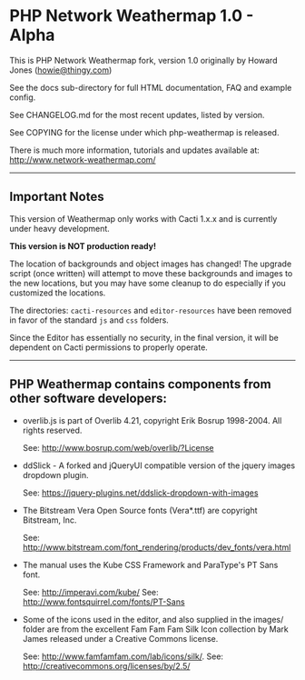 # PHP Network Weathermap 1.0 - Alpha

This is PHP Network Weathermap fork, version 1.0 originally by Howard Jones (howie@thingy.com)

See the docs sub-directory for full HTML documentation, FAQ and example config.

See CHANGELOG.md for the most recent updates, listed by version.

See COPYING for the license under which php-weathermap is released.

There is much more information, tutorials and updates available at:
    http://www.network-weathermap.com/

------

## Important Notes
This version of Weathermap only works with Cacti 1.x.x and is currently under
heavy development.

**This version is NOT production ready!**

The location of backgrounds and object images has changed!  The upgrade script 
(once written) will attempt to move these backgrounds and images to the new locations, 
but you may have some cleanup to do especially if you customized the locations.

The directories: `cacti-resources` and `editor-resources` have been removed
in favor of the standard `js` and `css` folders.

Since the Editor has essentially no security, in the final version, it will be
dependent on Cacti permissions to properly operate.

------

## PHP Weathermap contains components from other software developers:

* overlib.js is part of Overlib 4.21, copyright Erik Bosrup 1998-2004. All rights reserved.

  See: http://www.bosrup.com/web/overlib/?License

* ddSlick - A forked and jQueryUI compatible version of the jquery images dropdown
  plugin.

  See: https://jquery-plugins.net/ddslick-dropdown-with-images

* The Bitstream Vera Open Source fonts (Vera\*.ttf) are copyright Bitstream, Inc.

  See: http://www.bitstream.com/font_rendering/products/dev_fonts/vera.html

* The manual uses the Kube CSS Framework and ParaType's PT Sans font.

  See: http://imperavi.com/kube/
  See: http://www.fontsquirrel.com/fonts/PT-Sans

* Some of the icons used in the editor, and also supplied in the images/ folder are
  from the excellent Fam Fam Fam Silk Icon collection by Mark James released under
  a Creative Commons license.

  See: http://www.famfamfam.com/lab/icons/silk/.
  See: http://creativecommons.org/licenses/by/2.5/
